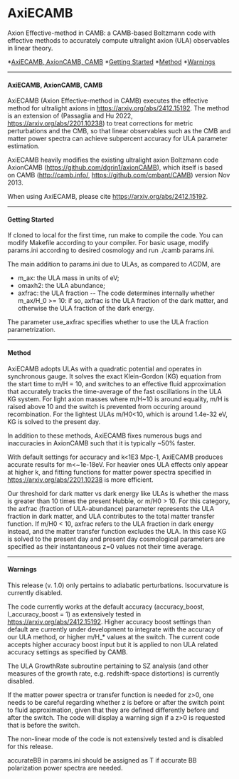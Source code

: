 # <a name="top"></a>AxiECAMB

Axion Effective-method in CAMB: a CAMB-based Boltzmann code with effective methods to accurately compute ultralight axion (ULA) observables in linear theory.

*[AxiECAMB, AxionCAMB, CAMB](#intro)
*[Getting Started](#basics)
*[Method](#physics)
*[Warnings](#warnings)

----------------------------------------------------------------------
#### <a name="intro"></a>AxiECAMB, AxionCAMB, CAMB

AxiECAMB (Axion Effective-method in CAMB) executes the effective method for ultralight axions in https://arxiv.org/abs/2412.15192. The method is an extension of (Passaglia and Hu 2022, https://arxiv.org/abs/2201.10238) to treat corrections for metric perturbations and the CMB, so that linear observables such as the CMB and matter power spectra can achieve subpercent accuracy for ULA parameter estimation.

AxiECAMB heavily modifies the existing ultralight axion Boltzmann code AxionCAMB (https://github.com/dgrin1/axionCAMB), which itself is based on CAMB (http://camb.info/, https://github.com/cmbant/CAMB) version Nov 2013. 

When using AxiECAMB, please cite https://arxiv.org/abs/2412.15192.

----------------------------------------------------------------------
#### <a name="basics"></a>Getting Started

If cloned to local for the first time, run make to compile the code. You can modify Makefile according to your compiler. For basic usage, modify params.ini according to desired cosmology and run ./camb params.ini. 

The main addition to params.ini due to ULAs, as compared to $\Lambda$CDM, are 

 - m_ax: the ULA mass in units of eV;
 - omaxh2: the ULA abundance;
 - axfrac: the ULA fraction -- The code determines internally whether m_ax/H_0 >= 10: if so, axfrac is the ULA fraction of the dark matter, and otherwise the ULA fraction of the dark energy.

The parameter use_axfrac specifies whether to use the ULA fraction parametrization.

----------------------------------------------------------------------
#### <a name="physics"></a>Method

AxiECAMB adopts ULAs with a quadratic potential and operates in synchronous gauge. It solves the exact Klein-Gordon (KG) equation from the start time to m/H = 10, and switches to an effective fluid approximation that accurately tracks the time-average of the fast oscillations in the ULA KG system. For light axion masses where m/H~10 is around equality, m/H is raised above 10 and the switch is prevented from occuring around recombination.  For the lightest ULAs m/H0<10, which is around 1.4e-32 eV, KG is solved to the present day.

In addition to these methods, AxiECAMB fixes numerous bugs and inaccuracies in AxionCAMB such that it is typically ~50% faster. 

With default settings for accuracy and k<1E3 Mpc-1, AxiECAMB produces accurate results for m<~1e-18eV. For heavier ones ULA effects only appear at higher k, and fitting functions for matter power spectra specified in https://arxiv.org/abs/2201.10238 is more efficient. 

Our threshold for dark matter vs dark energy like ULAs is whether the mass is greater than 10 times the present Hubble, or m/H0 > 10. For this category, the axfrac (fraction of ULA-abundance) parameter represents the ULA fraction in dark matter, and ULA contributes to the total matter transfer function. If m/H0 < 10, axfrac refers to the ULA fraction in dark energy instead, and the matter transfer function excludes the ULA.  In this case KG is solved to the present day and present day cosmological parameters are specified as their instantaneous z=0 values not their time average.

----------------------------------------------------------------------
#### <a name="warnings"></a>Warnings

This release (v. 1.0) only pertains to adiabatic perturbations. Isocurvature is currently disabled.

The code currently works at the default accuracy (accuracy_boost, l_accuracy_boost = 1) as extensively tested in https://arxiv.org/abs/2412.15192. Higher accuracy boost settings than default are currently under development to integrate with the accuracy of our ULA method, or higher m/H_* values at the switch. The current code accepts higher accuracy boost input but it is applied to non ULA related accuracy settings as specified by CAMB. 

The ULA GrowthRate subroutine pertaining to SZ analysis (and other measures of the growth rate, e.g. redshift-space distortions) is currently disabled.

If the matter power spectra or transfer function is needed for z>0, one needs to be careful regarding whether z is before or after the switch point to fluid approximation, given that they are defined differently before and after the switch. The code will display a warning sign if a z>0 is requested that is before the switch.

The non-linear mode of the code is not extensively tested and is disabled for this release.

accurateBB in params.ini should be assigned as T if accurate BB polarization power spectra are needed.
